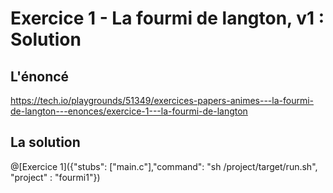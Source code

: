 # Exercice 1 - La fourmi de langton, v1 : Solution

## L'énoncé

https://tech.io/playgrounds/51349/exercices-papers-animes---la-fourmi-de-langton---enonces/exercice-1---la-fourmi-de-langton

## La solution

@[Exercice 1]({"stubs": ["main.c"],"command": "sh /project/target/run.sh", "project" : "fourmi1"})
